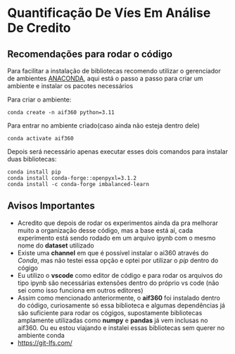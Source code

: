 # Quantificação De Víes Em Análise De Credito 

## Recomendações para rodar o código

Para facilitar a instalação de bibliotecas recomendo utilizar o gerenciador de ambientes [ANACONDA](https://docs.anaconda.com/free/anaconda/install/linux/), aqui está o passo a passo para criar um ambiente e instalar os pacotes necessários 

Para criar o ambiente: 
```
conda create -n aif360 python=3.11
```

Para entrar no ambiente criado(caso ainda não esteja dentro dele)
```
conda activate aif360

```
Depois será necessário apenas executar esses dois comandos para instalar duas bibliotecas: 
```
conda install pip
conda install conda-forge::openpyxl=3.1.2
conda install -c conda-forge imbalanced-learn 
```


## Avisos Importantes
- Acredito que depois de rodar os experimentos ainda da pra melhorar muito a organização desse código, mas a base está aí, cada experimento está sendo rodado em um arquivo ipynb com o mesmo nome do __dataset__ utilizado  
- Existe uma __channel__  em que é possível instalar o ai360 através do *Conda*, mas não testei essa opção e optei por utilizar o *pip* dentro do cógigo
- Eu utilizo o __vscode__ como editor de código e para rodar os arquivos do tipo ipynb são necessárias extensões dentro do próprio vs code (não sei como isso funciona em outros editores)
- Assim como mencionado anteriormente, o __aif360__ foi instalado dentro do código, curiosamente só essa biblioteca e algumas dependências já são suficiente para rodar os cógigos, supostamente bibliotecas amplamente utilizadas como __numpy__ e __pandas__ já vem inclusas no aif360. Ou eu estou viajando e instalei essas bibliotecas sem querer no ambiente conda
- https://git-lfs.com/





